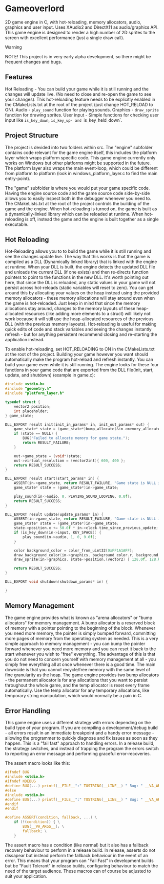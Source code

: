 # Gameoverlord

2D game engine in C, with hot-reloading, memory allocators, audio, graphics and user input. Uses XAudio2 and DirectX11 as audio/graphics API. This game engine is designed to render a high number of 2D sprites to the screen with excellent performance (just a single draw call). 

> [!WARNING]
> NOTE! This project is in very early alpha development, so there might be frequent changes and bugs. 

## Features

Hot Reloading - You can build your game while it is still running and the changes will update live. (No need to close and re-open the game to see your changes). This hot-reloading feature needs to be explicitly enabled in the CMakeLists.txt at the root of the project (just change HOT_RELOAD to ON).
Audio - `play_sound` function for playing sounds.
Graphics - `draw_sprite` function for drawing sprites.
User input - Simple functions for checking user input like `is_key_down`, `is_key_up- and `is_key_held_down`.

## Project Structure

The project is devided into two folders within src. The "engine" subfolder contains code relevant for the game engine itself, this includes the platform layer which wraps platform specific code. This game engine currently only works on Windows but other platforms might be supported in the future. The platform layer also wraps the main event-loop, which could be different from platform to platform (look in windows_platform_layer.c to find the main entry-point).

The "game" subfolder is where you would put your game specific code. Having the engine source code and the game source code side-by-side allows you to easily inspect both in the debugger whenever you need to. The CMakeLists.txt at the root of the project controls the building of the game and the engine. When hot-reloading is turned on, the game is built as a dynamically-linked library which can be reloaded at runtime. When hot-reloading is off, instead the game and the engine is built together as a single executable.

## Hot Reloading

Hot-Reloading allows you to to build the game while it is still running and see the changes update live. The way that this works is that the game is compiled as a DLL (Dynamically linked library) that is linked with the engine at runtime. When your DLL is built, the engine detects the updated DLL file and unloads the current DLL (if one exists) and then re-directs function pointers to point to the functions in the new DLL. It's worth pointing out here, that since the DLL is reloaded, any static values in your game will not persist across hot-reloads (static variables will reset to zero). You can get around this by allocating your values on the heap instead using the provided memory allocators - these memory allocations will stay around even when the game is hot-reloaded. Just keep in mind that since the memory allocations stay around, changes to the memory layouts of these heap-allocated resources (like adding more elements to a struct) will likely not work because it will still use the heap-allocated resources of the previous DLL (with the previous memory layouts). Hot-reloading is useful for making quick edits of code and stack variables and seeing the changes instantly refresh - but for anything persistent recommend closing and re-starting the application instead.

To enable hot-reloading, set HOT_RELOADING to ON in the CMakeLists.txt at the root of the project. Building your game however you want should automatically make the program hot-reload and refresh instantly. You can build your game even while it is still running. The engine looks for these four functions in your game code that are exported from the DLL file(init, start, update, and shutdown) (example in game.c):

``` C
#include <stdio.h>
#include "geometry.h"
#include "platform_layer.h"

typedef struct {
    vector2 position;
    int placeholder;
} game_state;

DLL_EXPORT result init(init_in_params* in, init_out_params* out) {
    game_state* state = (game_state*)bump_allocate(&in->memory_allocators->perm, alignof(game_state), sizeof(game_state));
    if (state == NULL) {
        BUG("Failed to allocate memory for game state.");
        return RESULT_FAILURE;
    }

    out->game_state = (void*)state;
    out->virtual_resolution = (vector2int){ 600, 400 };
    return RESULT_SUCCESS;
}

DLL_EXPORT result start(start_params* in) {
    ASSERT(in->game_state, return RESULT_FAILURE, "Game state is NULL in start.");
    game_state* state = (game_state*)in->game_state;

    play_sound(in->audio, 0, PLAYING_SOUND_LOOPING, 0.0f);
    return RESULT_SUCCESS;
}

DLL_EXPORT result update(update_params* in) {
    ASSERT(in->game_state, return RESULT_FAILURE, "Game state is NULL in update.");
    game_state* state = (game_state*)in->game_state;
    state->position.x += 50.0f * in->clock.time_since_previous_update;
    if (is_key_down(in->input, KEY_SPACE)) {
        play_sound(in->audio, 1, 0, 0.0f);
    }

    color background_color = color_from_uint32(0xFF1A1AFF);
    draw_background_color(in->graphics, background_color.r, background_color.g, background_color.b, background_color.a);
    draw_sprite(in->graphics, state->position,(vector2) { 128.0f, 128.0f}, (vector2int) {0, 0},(vector2int) {64, 64}, 0.0f);

    return RESULT_SUCCESS;
}

DLL_EXPORT void shutdown(shutdown_params* in) {

}
```
## Memory Management

The game engine provides what is known as "arena allocators" or "bump allocators" for memory management. A bump allocator is a reserved block of memory with a pointer pointing to the beginning of the block. Whenever you need more memory, the pointer is simply bumped forward, committing more pages of memory from the operating system as needed. This is a very simple approach to memory management - you can bump the pointer forward whenever you need more memory and you can reset it back to the start whenever you wish to "free" everything. The advantage of this is that you do not need to concern yourself with memory management at all - you simply free everything all at once whenever there is a good time. The main downside is that you cannot recycle/free memory with the same level of fine granularity as the heap. The game engine provides two bump allocators - the permanent allocator is for any allocations that you want to persist throughout the whole game, and the temp allocator is reset every frame automatically. Use the temp allocator for any temporary allocations, like temporary string manipulation, which would normally be a pain in C.

## Error Handling

This game engine uses a different strategy with errors depending on the build type of your program. If you are compiling a development/debug build - all errors result in an immediate breakpoint and a handy error message - allowing the programmer to quickly diagnose and fix issues as soon as they happen. This is a "fail fast" approach to handling errors. In a release build, the strategy switches, and instead of trapping the program the errors switch to reporting an error message and performing graceful error-recoveries. 

The assert macro looks like this:

```C
#ifndef BUG
#include <stdio.h>
#ifndef NDEBUG
#define BUG(...) printf(__FILE__":" TOSTRING(__LINE__) " Bug: " __VA_ARGS__); fflush(stdout); BREAKPOINT()
#else
#include <stdio.h>
#define BUG(...) printf(__FILE__":" TOSTRING(__LINE__) " Bug: " __VA_ARGS__);
#endif
#endif

#define ASSERT(condition, fallback, ...) \
    if (!(condition)) { \
        BUG(__VA_ARGS__); \
        fallback; \
    }
```

The assert macro has a condition (like normal) but it also has a fallback recovery behaviour to perform in a release build. In release, asserts do not dissapear but instead perform the fallback behaviour in the event of an error. This means that your program can "Fail Fast" in development builds but be "Fault Tolerant" in release builds, configuring behaviour to match the need of the target audience. These macros can of course be adjusted to suit your application.